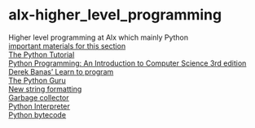 # alx-higher_level_programming
Higher level programming at Alx which mainly Python<br/>
<u>important materials for this section<u><br/>
[The Python Tutorial](https://intranet.alxswe.com/concepts/550#:~:text=Python%20programming-,The%20Python%20Tutorial,-Python%20Programming%3A%20An)<br/>
[Python Programming: An Introduction to Computer Science 3rd edition](https://intranet.alxswe.com/concepts/550#:~:text=Python%20Programming%3A%20An%20Introduction%20to%20Computer%20Science%203rd%20edition)<br/>
[Derek Banas’ Learn to program](https://intranet.alxswe.com/concepts/550#:~:text=Derek%20Banas%E2%80%99%20Learn%20to%20program)<br/>
[The Python Guru](https://intranet.alxswe.com/rltoken/5U-qFDOGHyBSCLg2A37ILA)<br/>
[New string formatting](https://intranet.alxswe.com/concepts/550#:~:text=New%20string%20formatting)<br/>
[Garbage collector](https://intranet.alxswe.com/concepts/550#:~:text=New%20string%20formatting-,Garbage%20collector,-Python%20Interpreter)<br/>
[Python Interpreter](https://intranet.alxswe.com/rltoken/a5z3uSkiby1Xw679cFiw1Q)<br/>
[Python bytecode](https://intranet.alxswe.com/rltoken/oJ2v8bVCLZmAowJ7WXLzJg)<br/>
